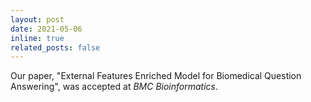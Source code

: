 ```yaml
---
layout: post
date: 2021-05-06
inline: true
related_posts: false
---
```


Our paper, "External Features Enriched Model for Biomedical Question Answering", was accepted at _BMC Bioinformatics_.